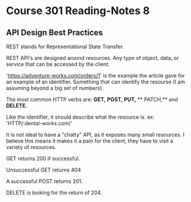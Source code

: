 # Course 301 Reading-Notes 8

## API Design Best Practices

REST stands for Representational State Transfer.

REST API's are designed around resources. Any type of object, data, or service that can be accessed by the client.

'https://adventure-works.com/orders/1' is the example the article gave for an example of an identifier. Something that can identify the resourse (I am assuming beyond a big set of numbers).

The most common HTTP verbs are: **GET,** **POST,** **PUT,** ** PATCH,** and **DELETE.**

Like the identifier, it should describe what the resource is. ex: 'HTTP/:dental-works.com/'

It is not ideal to have a "chatty" API, as it exposes many small resources. I believe this means it makes it a pain for the client, they have to visit a variety of resources.

GET returns 200 if successful.

Unsuccessful GET returns 404

A successful POST returns 201.

DELETE is looking for the return of 204.